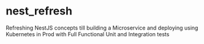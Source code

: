 # nest_refresh
Refreshing NestJS concepts till building a Microservice and deploying using Kubernetes in Prod with Full Functional Unit and Integration tests
